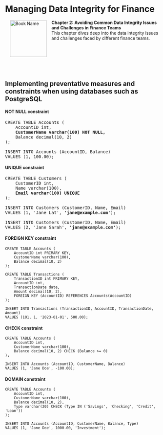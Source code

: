 # Managing Data Integrity for Finance

<a href="https://www.packtpub.com/product/managing-data-integrity-for-finance/9781837630141"><img src="https://content.packt.com/B19758/cover_image_small.jpg" alt="Book Name" height="120px" align="left" style="margin: 0px 15px; border-color: white; border-style: solid; border-width: 1px;"></a>

**Chapter 2: Avoiding Common Data Integrity Issues and Challenges in Finance Teams** <br />
This chapter dives deep into the data integrity issues and challenges faced by different finance teams.

<br />
<br />
<br />
<br />
<br />

## Implementing preventative measures and constraints when using databases such as PostgreSQL
#### NOT NULL constraint

<pre>
CREATE TABLE Accounts (
    AccountID int,
    <b>CustomerName varchar(100) NOT NULL,</b>
    Balance decimal(10, 2)
);

INSERT INTO Accounts (AccountID, Balance)
VALUES (1, 100.00);
</pre>


#### UNIQUE constraint

<pre>
CREATE TABLE Customers (
    CustomerID int,
    Name varchar(100),
    <b>Email varchar(100) UNIQUE</b>
); 

INSERT INTO Customers (CustomerID, Name, Email)
VALUES (1, 'Jane Lat', <b>'jane@example.com'</b>);

INSERT INTO Customers (CustomerID, Name, Email)
VALUES (2, 'Jane Sarah', <b>'jane@example.com'</b>); 
</pre>


#### FOREIGN KEY constraint

```
CREATE TABLE Accounts (
    AccountID int PRIMARY KEY,
    CustomerName varchar(100),
    Balance decimal(10, 2)
);

CREATE TABLE Transactions (
    TransactionID int PRIMARY KEY,
    AccountID int,
    TransactionDate date,
    Amount decimal(10, 2),
    FOREIGN KEY (AccountID) REFERENCES Accounts(AccountID)
);

INSERT INTO Transactions (TransactionID, AccountID, TransactionDate,
Amount)
VALUES (101, 1, '2023-01-01', 500.00);
```


#### CHECK constraint

```
CREATE TABLE Accounts (
    AccountID int,
    CustomerName varchar(100),
    Balance decimal(10, 2) CHECK (Balance >= 0)
);

INSERT INTO Accounts (AccountID, CustomerName, Balance)
VALUES (1, 'Jane Doe', -100.00);
```


#### DOMAIN constraint

```
CREATE TABLE Accounts (
    AccountID int,
    CustomerName varchar(100),
    Balance decimal(10, 2),
    Type varchar(20) CHECK (Type IN ('Savings', 'Checking', 'Credit',
'Loan'))
);

INSERT INTO Accounts (AccountID, CustomerName, Balance, Type)
VALUES (1, 'Jane Doe', 1000.00, 'Investment');
```
